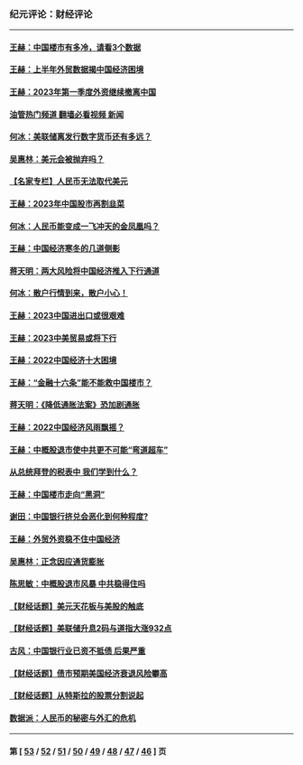### 纪元评论：财经评论
---
#### [王赫：中国楼市有多冷，请看3个数据](../../pages/nsc1026/n14046129.md?09200330) 
#### [王赫：上半年外贸数据揭中国经济困境](../../pages/nsc1026/n14034198.md?09200330) 
#### [王赫：2023年第一季度外资继续撤离中国](../../pages/nsc1026/n13988870.md?09200330) 
#### [油管热门频道 翻墙必看视频 新闻](ok?09200330)
#### [何冰：美联储离发行数字货币还有多远？](../../pages/nsc1026/n13986109.md?09200330) 
#### [吴惠林：美元会被抛弃吗？](../../pages/nsc1026/n13984087.md?09200330) 
#### [【名家专栏】人民币无法取代美元](../../pages/nsc1026/n13974270.md?09200330) 
#### [王赫：2023年中国股市再割韭菜](../../pages/nsc1026/n13965334.md?09200330) 
#### [何冰：人民币能变成一飞冲天的金凤凰吗？](../../pages/nsc1026/n13964999.md?09200330) 
#### [王赫：中国经济寒冬的几道侧影](../../pages/nsc1026/n13932953.md?09200330) 
#### [蒋天明：两大风险将中国经济推入下行通道](../../pages/nsc1026/n13929820.md?09200330) 
#### [何冰：散户行情到来，散户小心！](../../pages/nsc1026/n13928308.md?09200330) 
#### [王赫：2023中国进出口或很艰难](../../pages/nsc1026/n13911515.md?09200330) 
#### [王赫：2023中美贸易或将下行](../../pages/nsc1026/n13899005.md?09200330) 
#### [王赫：2022中国经济十大困境](../../pages/nsc1026/n13883766.md?09200330) 
#### [王赫：“金融十六条”能不能救中国楼市？](../../pages/nsc1026/n13868431.md?09200330) 
#### [蒋天明：《降低通胀法案》恐加剧通胀](../../pages/nsc1026/n13806996.md?09200330) 
#### [王赫：2022中国经济风雨飘摇？](../../pages/nsc1026/n13803207.md?09200330) 
#### [王赫：中概股退市使中共更不可能“弯道超车”](../../pages/nsc1026/n13802858.md?09200330) 
#### [从总统拜登的税表中 我们学到什么？](../../pages/nsc1026/n13773081.md?09200330) 
#### [王赫：中国楼市走向“黑洞”](../../pages/nsc1026/n13770647.md?09200330) 
#### [谢田：中国银行挤兑会恶化到何种程度?](../../pages/nsc1026/n13766965.md?09200330) 
#### [王赫：外贸外资稳不住中国经济](../../pages/nsc1026/n13753933.md?09200330) 
#### [吴惠林：正念因应通货膨胀](../../pages/nsc1026/n13750350.md?09200330) 
#### [陈思敏：中概股退市风暴 中共稳得住吗](../../pages/nsc1026/n13738978.md?09200330) 
#### [【财经话题】美元天花板与美股的触底](../../pages/nsc1026/n13736495.md?09200330) 
#### [【财经话题】美联储升息2码与道指大涨932点](../../pages/nsc1026/n13727377.md?09200330) 
#### [古风：中国银行业已资不抵债 后果严重](../../pages/nsc1026/n13726111.md?09200330) 
#### [【财经话题】债市预期美国经济衰退风险攀高](../../pages/nsc1026/n13698043.md?09200330) 
#### [【财经话题】从特斯拉的股票分割说起](../../pages/nsc1026/n13679733.md?09200330) 
#### [数据派：人民币的秘密与外汇的危机](../../pages/nsc1026/n13667092.md?09200330) 

---
#### 第 [ [53](./53.md?09200330) / [52](./52.md?09200330) / [51](./51.md?09200330) / [50](./50.md?09200330) / [49](./49.md?09200330) / [48](./48.md?09200330) / [47](./47.md?09200330) / [46](./46.md?09200330) ] 页
